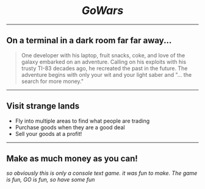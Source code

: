 # $$Go Wars$$

----
## On a terminal in a dark room far far away...

> One developer with his laptop, fruit snacks, coke, and love of the galaxy embarked on an adventure. Calling on his exploits with his trusty TI-83 decades ago, he recreated the past in the future.
The adventure begins with only your wit and your light saber and "... the search for more money."

----
## Visit strange lands
* Fly into multiple areas to find what people are trading
* Purchase goods when they are a good deal
* Sell your goods at a profit!

----
## Make as much money as you can!

*so obviously this is only a console text game. it was fun to make. The game is fun, GO is fun, so have some fun*
